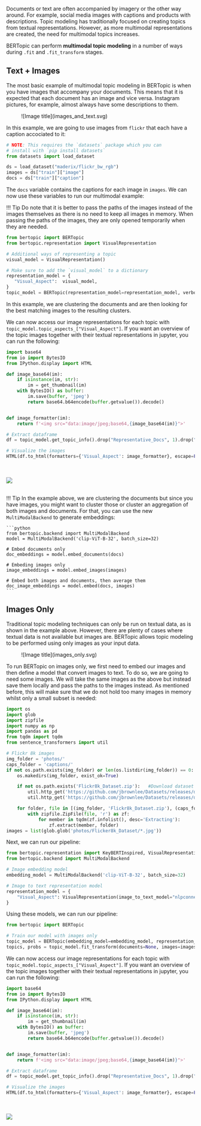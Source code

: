 Documents or text are often accompanied by imagery or the other way around. For example, social media images with captions and products with descriptions. Topic modeling has traditionally focused on creating topics from textual representations. However, as more multimodal representations are created, the need for multimodal topics increases.

BERTopic can perform **multimodal topic modeling** in a number of ways during `.fit` and `.fit_transform` stages. 

## **Text + Images**

The most basic example of multimodal topic modeling in BERTopic is when you have images that accompany your documents. This means that it is expected that each document has an image and vice versa. Instagram pictures, for example, almost always have some descriptions to them. 

<figure markdown>
  ![Image title](images_and_text.svg)
  <figcaption></figcaption>
</figure>

In this example, we are going to use images from `flickr` that each have a caption accociated to it: 

```python
# NOTE: This requires the `datasets` package which you can 
# install with `pip install datasets`
from datasets import load_dataset

ds = load_dataset("maderix/flickr_bw_rgb")
images = ds["train"]["image"]
docs = ds["train"]["caption"]
```

The `docs` variable contains the captions for each image in `images`. We can now use these variables to run our multimodal example:

!!! Tip
    Do note that it is better to pass the paths of the images instead of the images themselves as there is no need to keep all images in memory. When passing the paths of the images, they are only opened temporarily when they are needed.

```python
from bertopic import BERTopic
from bertopic.representation import VisualRepresentation

# Additional ways of representing a topic
visual_model = VisualRepresentation()

# Make sure to add the `visual_model` to a dictionary
representation_model = {
   "Visual_Aspect":  visual_model,
}
topic_model = BERTopic(representation_model=representation_model, verbose=True)
```

In this example, we are clustering the documents and are then looking for the best matching images to the resulting clusters. 

We can now access our image representations for each topic with `topic_model.topic_aspects_["Visual_Aspect"]`.
If you want an overview of the topic images together with their textual representations in jupyter, you can run the following:

```python
import base64
from io import BytesIO
from IPython.display import HTML

def image_base64(im):
    if isinstance(im, str):
        im = get_thumbnail(im)
    with BytesIO() as buffer:
        im.save(buffer, 'jpeg')
        return base64.b64encode(buffer.getvalue()).decode()


def image_formatter(im):
    return f'<img src="data:image/jpeg;base64,{image_base64(im)}">'

# Extract dataframe
df = topic_model.get_topic_info().drop("Representative_Docs", 1).drop("Name", 1)

# Visualize the images
HTML(df.to_html(formatters={'Visual_Aspect': image_formatter}, escape=False))
```

<br><br>
<img src="images_and_text.jpg">
<br><br>

!!! Tip
    In the example above, we are clustering the documents but since you have 
    images, you might want to cluster those or cluster an aggregation of both 
    images and documents. For that, you can use the new `MultiModalBackend` 
    to generate embeddings: 

    ```python
    from bertopic.backend import MultiModalBackend
    model = MultiModalBackend('clip-ViT-B-32', batch_size=32)

    # Embed documents only
    doc_embeddings = model.embed_documents(docs)

    # Embeding images only
    image_embeddings = model.embed_images(images)

    # Embed both images and documents, then average them
    doc_image_embeddings = model.embed(docs, images)
    ```

## **Images Only**

Traditional topic modeling techniques can only be run on textual data, as is shown in the example above. However, there are plenty of cases where textual data is not available but images are. BERTopic allows topic modeling to be performed using only images as your input data.

<figure markdown>
  ![Image title](images_only.svg)
  <figcaption></figcaption>
</figure>

To run BERTopic on images only, we first need to embed our images and then define a model that convert images to text. To do so, we are going to need some images. We will take the same images as the above but instead save them locally and pass the paths to the images instead. As mentioned before, this will make sure that we do not hold too many images in memory whilst only a small subset is needed:


```python
import os
import glob
import zipfile
import numpy as np
import pandas as pd
from tqdm import tqdm
from sentence_transformers import util

# Flickr 8k images
img_folder = 'photos/'
caps_folder = 'captions/'
if not os.path.exists(img_folder) or len(os.listdir(img_folder)) == 0:
    os.makedirs(img_folder, exist_ok=True)

    if not os.path.exists('Flickr8k_Dataset.zip'):   #Download dataset if does not exist
        util.http_get('https://github.com/jbrownlee/Datasets/releases/download/Flickr8k/Flickr8k_Dataset.zip', 'Flickr8k_Dataset.zip')
        util.http_get('https://github.com/jbrownlee/Datasets/releases/download/Flickr8k/Flickr8k_text.zip', 'Flickr8k_text.zip')

    for folder, file in [(img_folder, 'Flickr8k_Dataset.zip'), (caps_folder, 'Flickr8k_text.zip')]:
        with zipfile.ZipFile(file, 'r') as zf:
            for member in tqdm(zf.infolist(), desc='Extracting'):
                zf.extract(member, folder)
images = list(glob.glob('photos/Flicker8k_Dataset/*.jpg'))
```

Next, we can run our pipeline:


```python
from bertopic.representation import KeyBERTInspired, VisualRepresentation
from bertopic.backend import MultiModalBackend

# Image embedding model
embedding_model = MultiModalBackend('clip-ViT-B-32', batch_size=32)

# Image to text representation model
representation_model = {
    "Visual_Aspect": VisualRepresentation(image_to_text_model="nlpconnect/vit-gpt2-image-captioning")
}

```

Using these models, we can run our pipeline:

```python
from bertopic import BERTopic

# Train our model with images only
topic_model = BERTopic(embedding_model=embedding_model, representation_model=representation_model, min_topic_size=30)
topics, probs = topic_model.fit_transform(documents=None, images=images)
```

We can now access our image representations for each topic with `topic_model.topic_aspects_["Visual_Aspect"]`.
If you want an overview of the topic images together with their textual representations in jupyter, you can run the following:

```python
import base64
from io import BytesIO
from IPython.display import HTML

def image_base64(im):
    if isinstance(im, str):
        im = get_thumbnail(im)
    with BytesIO() as buffer:
        im.save(buffer, 'jpeg')
        return base64.b64encode(buffer.getvalue()).decode()


def image_formatter(im):
    return f'<img src="data:image/jpeg;base64,{image_base64(im)}">'

# Extract dataframe
df = topic_model.get_topic_info().drop("Representative_Docs", 1).drop("Name", 1)

# Visualize the images
HTML(df.to_html(formatters={'Visual_Aspect': image_formatter}, escape=False))
```

<br><br>
<img src="images_only.jpg">
<br><br>